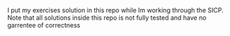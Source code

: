 I put my exercises solution in this repo while Im working through the SICP.
Note that all solutions inside this repo is not fully tested and have no garrentee of correctness
